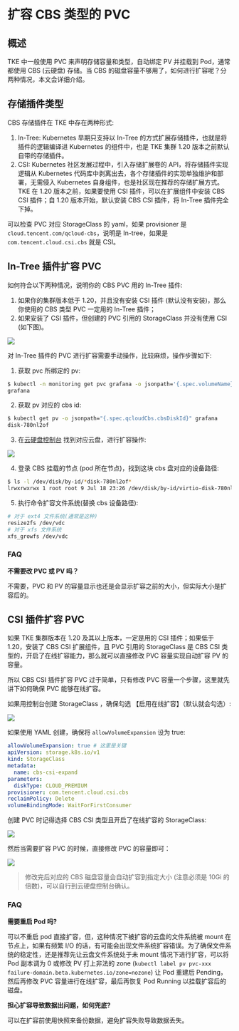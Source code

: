 # 扩容 CBS 类型的 PVC

## 概述

TKE 中一般使用 PVC 来声明存储容量和类型，自动绑定 PV 并挂载到 Pod，通常都使用 CBS (云硬盘) 存储。当 CBS 的磁盘容量不够用了，如何进行扩容呢？分两种情况，本文会详细介绍。

## 存储插件类型

CBS 存储插件在 TKE 中存在两种形式:
1. In-Tree: Kubernetes 早期只支持以 In-Tree 的方式扩展存储插件，也就是将插件的逻辑编译进 Kubernetes 的组件中，也是 TKE 集群 1.20 版本之前默认自带的存储插件。
2. CSI: Kubernetes 社区发展过程中，引入存储扩展卷的 API，将存储插件实现逻辑从 Kubernetes 代码库中剥离出去，各个存储插件的实现单独维护和部署，无需侵入 Kubernetes 自身组件，也是社区现在推荐的存储扩展方式。TKE 在 1.20 版本之前，如果要使用 CSI 插件，可以在扩展组件中安装 CBS CSI 插件；自 1.20 版本开始，默认安装 CBS CSI 插件，将 In-Tree 插件完全下掉。

可以检查 PVC 对应 StorageClass 的 yaml，如果 provisioner 是 `cloud.tencent.com/qcloud-cbs`，说明是 In-tree，如果是 `com.tencent.cloud.csi.cbs` 就是 CSI。

## In-Tree 插件扩容 PVC

如何符合以下两种情况，说明你的 CBS PVC 用的 In-Tree 插件:
1. 如果你的集群版本低于 1.20，并且没有安装 CSI 插件 (默认没有安装)，那么你使用的 CBS 类型 PVC 一定用的 In-Tree 插件；
2. 如果安装了 CSI 插件，但创建的 PVC 引用的 StorageClass 并没有使用 CSI (如下图)。

![](cbs-pvc-expansion-1.png)

对 In-Tree 插件的 PVC 进行扩容需要手动操作，比较麻烦，操作步骤如下:

1. 获取 pvc 所绑定的 pv:
```bash
$ kubectl -n monitoring get pvc grafana -o jsonpath='{.spec.volumeName}'
grafana
```

2. 获取 pv 对应的 cbs id:
```bash
$ kubectl get pv -o jsonpath="{.spec.qcloudCbs.cbsDiskId}" grafana
disk-780nl2of
```

3. 在[云硬盘控制台](https://console.cloud.tencent.com/cvm/cbs/index) 找到对应云盘，进⾏扩容操作:

![](cbs-pvc-expansion-2.png)

4. 登录 CBS 挂载的节点 (pod 所在节点)，找到这块 cbs 盘对应的设备路径:
```bash
$ ls -l /dev/disk/by-id/*disk-780nl2of*
lrwxrwxrwx 1 root root 9 Jul 18 23:26 /dev/disk/by-id/virtio-disk-780nl2of -> ../../vdc
```

5. 执⾏命令扩容⽂件系统(替换 cbs 设备路径):

```bash
# 对于 ext4 ⽂件系统(通常是这种)
resize2fs /dev/vdc
# 对于 xfs ⽂件系统
xfs_growfs /dev/vdc
```

### FAQ

**不需要改 PVC 或 PV 吗？**

不需要，PVC 和 PV 的容量显示也还是会显示扩容之前的⼤⼩，但实际⼤⼩是扩容后的。

## CSI 插件扩容 PVC

如果 TKE 集群版本在 1.20 及其以上版本，一定是用的 CSI 插件；如果低于 1.20，安装了 CBS CSI 扩展组件，且 PVC 引用的 StorageClass 是 CBS CSI 类型的，开启了在线扩容能力，那么就可以直接修改 PVC 容量实现自动扩容 PV 的容量。

所以 CBS CSI 插件扩容 PVC 过于简单，只有修改 PVC 容量一个步骤，这里就先讲下如何确保 PVC 能够在线扩容。

如果用控制台创建 StorageClass ，确保勾选 【启用在线扩容】（默认就会勾选）:

![](cbs-pvc-expansion-3.png)

如果使用 YAML 创建，确保将 `allowVolumeExpansion` 设为 true:

```yaml
allowVolumeExpansion: true # 这里是关键
apiVersion: storage.k8s.io/v1
kind: StorageClass
metadata:
  name: cbs-csi-expand
parameters:
  diskType: CLOUD_PREMIUM
provisioner: com.tencent.cloud.csi.cbs
reclaimPolicy: Delete
volumeBindingMode: WaitForFirstConsumer
```

创建 PVC 时记得选择 CBS CSI 类型且开启了在线扩容的 StorageClass:

![](cbs-pvc-expansion-5.png)

然后当需要扩容 PVC 的时候，直接修改 PVC 的容量即可：

![](cbs-pvc-expansion-4.png)

> 修改完后对应的 CBS 磁盘容量会自动扩容到指定大小 (注意必须是 10Gi 的倍数)，可以自行到云硬盘控制台确认。

### FAQ

**需要重启 Pod 吗?**

可以不重启 pod 直接扩容，但，这种情况下被扩容的云盘的文件系统被 mount 在节点上，如果有频繁 I/O 的话，有可能会出现文件系统扩容错误。为了确保文件系统的稳定性，还是推荐先让云盘文件系统处于未 mount 情况下进行扩容，可以将 Pod 副本调为 0 或修改 PV 打上非法的 zone (`kubectl label pv pvc-xxx failure-domain.beta.kubernetes.io/zone=nozone`) 让 Pod 重建后 Pending，然后再修改 PVC 容量进行在线扩容，最后再恢复 Pod Running 以挂载扩容后的磁盘。

**担心扩容导致数据出问题，如何兜底?**

可以在扩容前使用快照来备份数据，避免扩容失败导致数据丢失。

